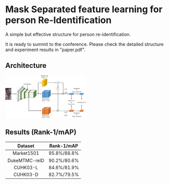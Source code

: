 # Mask Separated feature learning for person Re-Identification

A simple but effective structure for person re-identification.

It is ready to summit to the conference. Please check the detailed structure and experiment results in "paper.pdf".


## Architecture

<img src="image\architecture.png" width="50%">

## Results (Rank-1/mAP)

|    Dataset    | Rank-1/mAP  |
| :-----------: | :---------: |
|  Market1501   | 95.8%/88.8% |
| DukeMTMC-reID | 90.2%/80.6% |
|   CUHK03-L    | 84.6%/81.9% |
|   CUHK03-D    | 82.7%/79.5% |

